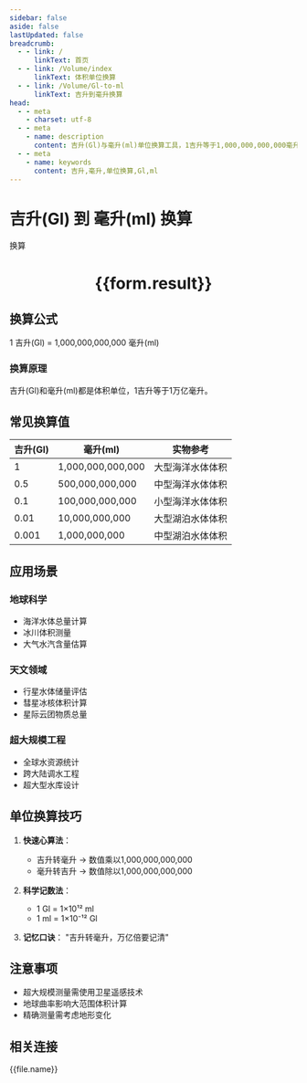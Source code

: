 ```yaml
---
sidebar: false
aside: false
lastUpdated: false
breadcrumb:
  - - link: /
      linkText: 首页
  - - link: /Volume/index
      linkText: 体积单位换算
  - - link: /Volume/Gl-to-ml
      linkText: 吉升到毫升换算
head:
  - - meta
    - charset: utf-8
  - - meta
    - name: description
      content: 吉升(Gl)与毫升(ml)单位换算工具，1吉升等于1,000,000,000,000毫升。
  - - meta
    - name: keywords
      content: 吉升,毫升,单位换算,Gl,ml
---
```


# 吉升(Gl) 到 毫升(ml) 换算

<script setup>
import { onMounted, reactive, inject ,ref  } from 'vue'
import { NButton,NForm ,NFormItem,NInput,NInputNumber,NSelect,NCard,useMessage ,NGrid ,NGi } from 'naive-ui'
import { defineClientComponent } from 'vitepress'
import { Volume } from '../../files';

const convert = inject('convert')
const formRef = ref(null);
const rules = {
  number:{
    required: true,
    type: 'number',
    trigger: "blur"
  }
}
const form = reactive({
  number:null,
  result:'',
  title:'吉升(Gl)到毫升(ml)换算'
})

const convertHandler = (e) => {
  e.preventDefault();
  formRef.value?.validate((errors)=>{
    if (!errors) {
      form.result = `${form.number} Gl = ${convert(form.number).from('Gl').to('ml')} ml`
    }
  })
}
</script>

<n-form size="large" :model="form" ref='formRef' :rules="rules">
  <n-form-item label="数值" path="number">
    <n-input-number size="large" style="width:100%" :min="0" v-model:value="form.number" placeholder="请输入吉升数值" />
  </n-form-item>
  <n-form-item>
    <n-button type="info" style="width:100%" @click="convertHandler">换算</n-button>
  </n-form-item>
</n-form>
<n-card embedded :bordered="false" hoverable>
  <div style="text-align:center">
    <h1>{{form.result}}</h1>
  </div>
</n-card>

## 换算公式
1 吉升(Gl) = 1,000,000,000,000 毫升(ml)

### 换算原理
吉升(Gl)和毫升(ml)都是体积单位，1吉升等于1万亿毫升。

## 常见换算值
| 吉升(Gl) | 毫升(ml) | 实物参考                 |
|---------|---------|--------------------------|
| 1       | 1,000,000,000,000 | 大型海洋水体体积          |
| 0.5     | 500,000,000,000 | 中型海洋水体体积          |
| 0.1     | 100,000,000,000 | 小型海洋水体体积          |
| 0.01    | 10,000,000,000 | 大型湖泊水体体积          |
| 0.001   | 1,000,000,000 | 中型湖泊水体体积          |

## 应用场景
### 地球科学
- 海洋水体总量计算
- 冰川体积测量
- 大气水汽含量估算

### 天文领域
- 行星水体储量评估
- 彗星冰核体积计算
- 星际云团物质总量

### 超大规模工程
- 全球水资源统计
- 跨大陆调水工程
- 超大型水库设计

## 单位换算技巧
1. **快速心算法**：
   - 吉升转毫升 → 数值乘以1,000,000,000,000
   - 毫升转吉升 → 数值除以1,000,000,000,000

2. **科学记数法**：
   - 1 Gl = 1×10¹² ml
   - 1 ml = 1×10⁻¹² Gl

3. **记忆口诀**：
   "吉升转毫升，万亿倍要记清"

## 注意事项
- 超大规模测量需使用卫星遥感技术
- 地球曲率影响大范围体积计算
- 精确测量需考虑地形变化

## 相关连接
<n-grid x-gap="12" :cols="2">
  <n-gi v-for="(file, index) in Volume" :key="index">
    <n-button
      text
      tag="a"
      :href="file.path"
      type="info"
    >
      {{file.name}}
    </n-button>
  </n-gi>
</n-grid>